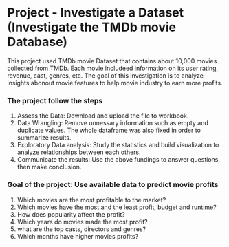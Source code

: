 # Project - Investigate a Dataset (Investigate the TMDb movie Database)

This project used TMDb movie Dataset that contains about 10,000 movies collected from TMDb. Each movie includeed information on its user rating, revenue, cast, genres, etc.
The goal of this investigation is to analyze insights abonout movie features to help movie industry to earn more profits.

### The project follow the steps 
1. Assess the Data: Download and upload the file to workbook.
2. Data Wrangling: Remove unnessary information such as empty and duplicate values. The whole dataframe was also fixed in order to summarize results.
3. Exploratory Data analysis: Study the statistics and build visualization to analyze relationships between each others.
4. Communicate the results: Use the above fundings to answer questions, then make conclusion.

### Goal of the project: Use available data to predict movie profits
1. Which movies are the most profitable to the market?
2. Which movies have the most and the least profit, budget and runtime?
3. How does popularity affect the profit?
4. Which years do movies made the most profit?
5. what are the top casts, directors and genres?
6. Which months have higher movies profits? 
